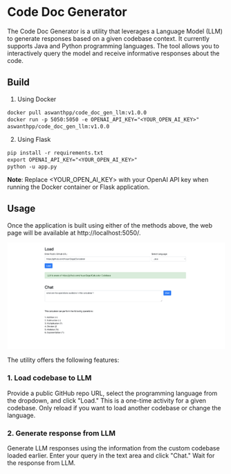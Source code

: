 # Code Doc Generator

The Code Doc Generator is a utility that leverages a Language Model (LLM) to generate responses based on a given codebase context. It currently supports Java and Python programming languages. The tool allows you to interactively query the model and receive informative responses about the code.

## Build

1. Using Docker

```shell
docker pull aswanthpp/code_doc_gen_llm:v1.0.0
docker run -p 5050:5050 -e OPENAI_API_KEY="<YOUR_OPEN_AI_KEY>" aswanthpp/code_doc_gen_llm:v1.0.0
```

2. Using Flask
```shell
pip install -r requirements.txt
export OPENAI_API_KEY="<YOUR_OPEN_AI_KEY>"
python -u app.py                          
```

<b>Note</b>:  Replace <YOUR_OPEN_AI_KEY> with your OpenAI API key when running the Docker container or Flask application.


## Usage

Once the application is built using either of the methods above, the web page will be available at http://localhost:5050/.

![Screenshot](static/img/sampleUi.png)

The utility offers the following features:


### 1. Load codebase to LLM

Provide a public GitHub repo URL, select the programming language from the dropdown, and click "Load." This is a one-time activity for a given codebase. Only reload if you want to load another codebase or change the language.


### 2. Generate response from LLM 

Generate LLM responses using the information from the custom codebase loaded earlier. Enter your query in the text area and click "Chat." Wait for the response from LLM.


